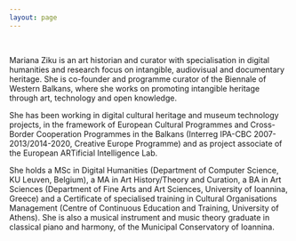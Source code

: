 ```yaml
---
layout: page
---
```


<br>

Mariana Ziku is an art historian and curator with specialisation in digital humanities and research focus on intangible, audiovisual and documentary heritage. She is co-founder and programme curator of the Biennale of Western Balkans, where she works on promoting intangible heritage through art, technology and open knowledge.

She has been working in digital cultural heritage and museum technology projects, in the framework of European Cultural Programmes and Cross-Border Cooperation Programmes in the Balkans (Interreg IPA-CBC 2007-2013/2014-2020, Creative Europe Programme) and as project associate of the European ARTificial Intelligence Lab. 

She holds a MSc in Digital Humanities (Department of Computer Science, KU Leuven, Belgium), a MA in Art History/Theory and Curation, a BA in Art Sciences (Department of Fine Arts and Art Sciences, University of Ioannina, Greece) and a Certificate of specialised training in Cultural Organisations Management (Centre of Continuous Education and Training, University of Athens). She is also a musical instrument and music theory graduate in classical piano and harmony, of the Municipal Conservatory of Ioannina.


